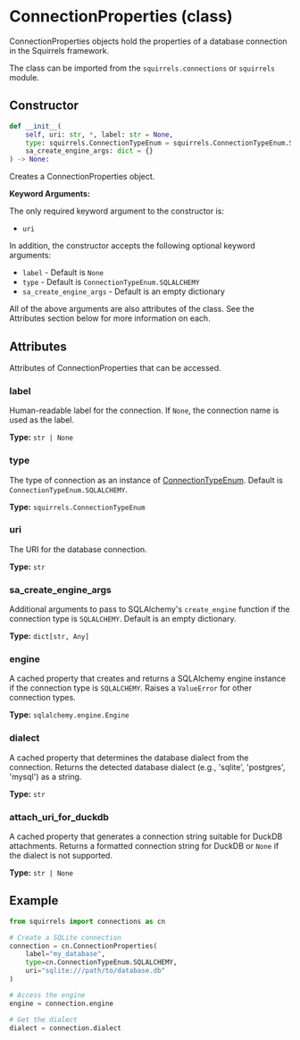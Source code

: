 # ConnectionProperties (class)

ConnectionProperties objects hold the properties of a database connection in the Squirrels framework.

The class can be imported from the `squirrels.connections` or `squirrels` module.

## Constructor

```python
def __init__(
    self, uri: str, *, label: str = None, 
    type: squirrels.ConnectionTypeEnum = squirrels.ConnectionTypeEnum.SQLALCHEMY, 
    sa_create_engine_args: dict = {}
) -> None:
```

Creates a ConnectionProperties object.

**Keyword Arguments:**

The only required keyword argument to the constructor is:
- `uri`

In addition, the constructor accepts the following optional keyword arguments:
- `label` - Default is `None`
- `type` - Default is `ConnectionTypeEnum.SQLALCHEMY`
- `sa_create_engine_args` - Default is an empty dictionary

All of the above arguments are also attributes of the class. See the Attributes section below for more information on each.

## Attributes

Attributes of ConnectionProperties that can be accessed.

### label

Human-readable label for the connection. If `None`, the connection name is used as the label.

**Type:** `str | None`

### type

The type of connection as an instance of [ConnectionTypeEnum]. Default is `ConnectionTypeEnum.SQLALCHEMY`.

**Type:** `squirrels.ConnectionTypeEnum`

### uri

The URI for the database connection.

**Type:** `str`

### sa_create_engine_args

Additional arguments to pass to SQLAlchemy's `create_engine` function if the connection type is `SQLALCHEMY`. Default is an empty dictionary.

**Type:** `dict[str, Any]`

### engine

A cached property that creates and returns a SQLAlchemy engine instance if the connection type is `SQLALCHEMY`. Raises a `ValueError` for other connection types.

**Type:** `sqlalchemy.engine.Engine`

### dialect

A cached property that determines the database dialect from the connection. Returns the detected database dialect (e.g., 'sqlite', 'postgres', 'mysql') as a string.

**Type:** `str`

### attach_uri_for_duckdb

A cached property that generates a connection string suitable for DuckDB attachments. Returns a formatted connection string for DuckDB or `None` if the dialect is not supported.

**Type:** `str | None`

## Example

```python
from squirrels import connections as cn

# Create a SQLite connection
connection = cn.ConnectionProperties(
    label="my_database",
    type=cn.ConnectionTypeEnum.SQLALCHEMY,
    uri="sqlite:///path/to/database.db"
)

# Access the engine
engine = connection.engine

# Get the dialect
dialect = connection.dialect
```


[ConnectionTypeEnum]: ./ConnectionTypeEnum